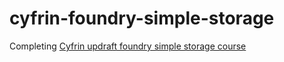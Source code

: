 # cyfrin-foundry-simple-storage

Completing [Cyfrin updraft foundry simple storage course](https://updraft.cyfrin.io/courses/foundry/foundry-simple-storage)
